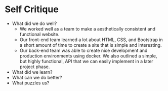 # Self Critique

* What did we do well?
  * We worked well as a team to make a aesthetically consistent and functional website. 
  * Our front-end team learned a lot about HTML, CSS, and Bootstrap in a short amount of time to create a site that is simple and interesting.
  * Our back-end team was able to create nice development and production environments using docker. We also outlined a simple, but highly functional, API that we can easily implement in a later project phase.
* What did we learn?
* What can we do better?
* What puzzles us?



